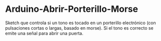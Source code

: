 # Arduino-Abrir-Porterillo-Morse
Sketch que controla si un tono es tocado en un porterillo electrónico (con pulsaciones cortas o largas, basado en morse). Si el tono es correcto se emite una señal para abrir una puerta.

